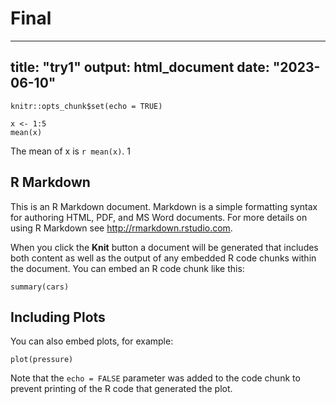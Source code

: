 # Final

---
title: "try1"
output: html_document
date: "2023-06-10"
---

```{r setup, include=FALSE}
knitr::opts_chunk$set(echo = TRUE)
```
```{r}
x <- 1:5
mean(x)
```

The mean of x is `r mean(x)`. 1
## R Markdown

This is an R Markdown document. Markdown is a simple formatting syntax for authoring HTML, PDF, and MS Word documents. For more details on using R Markdown see <http://rmarkdown.rstudio.com>.

When you click the **Knit** button a document will be generated that includes both content as well as the output of any embedded R code chunks within the document. You can embed an R code chunk like this:

```{r cars}
summary(cars)
```

## Including Plots

You can also embed plots, for example:

```{r pressure, echo=FALSE}
plot(pressure)
```

Note that the `echo = FALSE` parameter was added to the code chunk to prevent printing of the R code that generated the plot.
